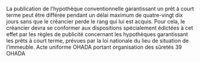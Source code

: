 La publication de l’hypothèque conventionnelle garantissant un prêt à court terme
peut être différée pendant un délai maximum de quatre-vingt dix jours sans que le créancier
perde le rang qui lui est acquis.
Pour cela, le créancier devra se conformer aux dispositions spécialement
édictées à cet effet par les règles de publicité concernant les hypothèques
garantissant les prêts à court terme, prévues par la loi nationale du lieu de
situation de l’immeuble.
Acte uniforme OHADA portant organisation des sûretés
39
OHADA